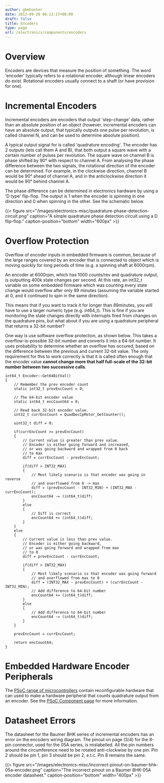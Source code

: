 ```yaml
---
author: gbmhunter
date: 2012-09-20 06:13:17+00:00
draft: false
title: Encoders
type: page
url: /electronics/components/encoders
---
```


# Overview


Encoders are devices that measure the position of something. The word 'encoder' typically refers to a rotational encoder, although linear encoders do exist. Rotational encoders usually connect to a shaft (or have provision for one).


# Incremental Encoders


Incremental encoders are encoders that output 'step-change' data, rather than an absolute position of an object (however, incremental encoders can have an absolute output, that typically outputs one pulse per revolution, is called channel N, and can be used to determine absolute position).

A typical output signal for is called 'quadrature encoding'. The encoder has 2 outputs (lets call them A and B), that both output a square wave with a certain number of pulses per revolution. The square wave on channel B is phase shifted by 90° with respect to channel A. From analysing the phase difference between the two signals, the rotational direction of the encoder can be determined. For example, in the clockwise direction, channel B would be 90° ahead of channel A, and in the anticlockwise direction it would be 90° behind channel A.

The phase difference can be determined in electronics hardware by using a 'D type' flip-flop. The output is 1 when the encoder is spinning in one direction and 0 when spinning in the other. See the schematic below.

{{< figure src="/images/electronics-misc/quadrature-phase-detection-circuit.png" caption="A simple quadrature phase detection circuit using a D flip-flop." caption-position="bottom" width="600px" >}}


# Overflow Protection


Overflow of encoder inputs in embedded firmware is common, because of the large ranges covered by an encoder that is connected to object which is moving quickly for long periods of time (e.g. a spinning shaft at 6000rpm).

An encoder at 6000rpm, which has 1000 counts/rev and quadrature output, is outputting 400k state changes per second. At this rate, an int32_t variable on some embedded firmware which was counting every state change would overflow after only 89 minutes (assuming the variable started at 0, and it continued to spin in the same direction).

This means that if you want to track it for longer than 89minutes, you will have to use a larger numeric type (e.g. int64_t). This is fine if you are monitoring the state changes directly with interrupts fired from changes on the quadrature pins, but what about if you are using a quadrature peripheral that returns a 32-bit number?

One way is use software overflow protection, as shown below. This takes a overflow-is-possible 32-bit number and converts it into a 64-bit number. It uses probability to determine whether an overflow has occured, based on the difference between the previous and current 32-bit value. The only requirement for this to work correctly is that it is called often enough that the encoder value **cannot change more that half full-scale of the 32-bit number between two successive calls**.

    
    int64_t Encoder::Get64BitVal()
    {
    	// Remember the prev encoder count
    	static int32_t prevEncCount = 0;
    
    	// The 64-bit encoder value
    	static int64_t encCount64 = 0;
    
    	// Read back 32-bit encoder value.
    	int32_t currEncCount = QuadDecCpMotor_GetCounter();
    
    	uint32_t diff = 0;
    
    	if(currEncCount >= prevEncCount)
    	{
    		// Current value is greater than prev value.
    		// Encoder is either going forward and increased, 
    		// or was going backward and wrapped from 0 back
    		// to max
    		diff = currEncCount - prevEncCount;
    
    		if(diff > INT32_MAX)
    		{
    			// Most likely scenario is that encoder was going in reverse
    			// and overflowed from 0 -> max
    			diff = (prevEncCount - INT32_MIN) + (INT32_MAX - currEncCount);
    			encCount64 -= (int64_t)diff;
    		}
    		else
    		{
    			// Diff is correct
    			encCount64 += (int64_t)diff;
    		}
    	}
    	else
    	{
    		// Current value is less than prev value.
    		// Encoder is either going backward, 
    		// or was going forward and wrapped from max
    		// to 0
    		diff = prevEncCount - currEncCount;
    
    		if(diff > INT32_MAX)
    		{
    			// Most likely scenario is that encoder was going forward
    			// and overflowed from max to 0
    			diff = (INT32_MAX - prevEncCount) + (currEncCount - INT32_MIN);
    			// Add difference to 64-bit number
    			encCount64 += (int64_t)diff;
    		}
    		else
    		{
    			// Add difference to 64-bit number
    			encCount64 -= (int64_t)diff;
    		}
    	}
    
    	prevEncCount = currEncCount;
    
    	return encCount64;
    }




# Embedded Hardware Encoder Peripherals


The [PSoC range of microcontrollers](http://blog.mbedded.ninja/programming/microcontrollers/psoc) contain reconfigurable hardware that can used to make a hardware peripheral that counts quadrature output from an encoder. See the [PSoC Component page](http://blog.mbedded.ninja/programming/microcontrollers/psoc/components) for more information.


# Datasheet Errors


The datasheet for the Baumer BHK series of incremental encoders has an error on the encoders wiring diagram. The pinout on page (3/4) for the 8-pin connector, used for the 05A series, is mislabelled. All the pin numbers around the circumference need to be rotated anti-clockwise by one pin. Pin 2 should be pin 1, pin 3 should be pin 2, e.t.c. Pin 8 remains the same.

{{< figure src="/images/electronics-misc/incorrect-pinout-on-baumer-bhk-05a-encoder.png" caption="The incorrect pinout on a Baumer BHK-05A encoder datasheet." caption-position="bottom" width="400px" >}}
